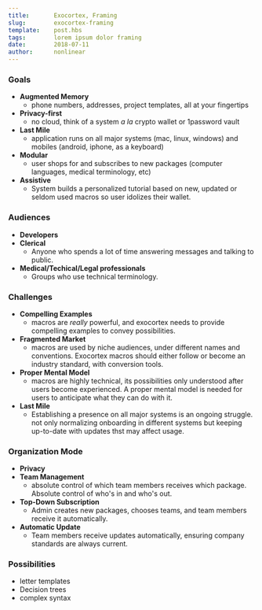```yaml
---
title:       Exocortex, Framing
slug:        exocortex-framing
template:    post.hbs
tags:        lorem ipsum dolor framing
date:        2018-07-11
author:      nonlinear
---
```


### Goals

- **Augmented Memory**
   - phone numbers, addresses, project templates, all at your fingertips
- **Privacy-first**
   - no cloud, think of a system *a la* crypto wallet or 1password vault
- **Last Mile**
   - application runs on all major systems (mac, linux, windows) and mobiles (android, iphone, as a keyboard)
- **Modular**
   - user shops for and subscribes to new packages (computer languages, medical terminology, etc)
- **Assistive**
   - System builds a personalized tutorial based on new, updated or seldom used macros so user idolizes their wallet.

### Audiences

- **Developers**
- **Clerical**
   - Anyone who spends a lot of time answering messages and talking to public.
- **Medical/Techical/Legal professionals**
   - Groups who use technical terminology.

### Challenges

- **Compelling Examples**
  - macros are _really_ powerful, and exocortex needs to provide compelling examples to convey possibilities.
- **Fragmented Market**
  - macros are used by niche audiences, under different names and conventions. Exocortex macros should either follow or become an industry standard, with conversion tools.
- **Proper Mental Model**
   - macros are highly technical, its possibilities only understood after users become experienced. A proper mental model is needed for users to anticipate what they can do with it.
- **Last Mile**
   - Establishing a presence on all major systems is an ongoing struggle. not only normalizing onboarding in different systems but keeping up-to-date with updates thst may affect usage.

### Organization Mode

- **Privacy**
- **Team Management**
   - absolute control of which team members receives which package. Absolute control of who's in and who's out.
- **Top-Down Subscription**
   - Admin creates new packages, chooses teams, and team members receive it automatically.
- **Automatic Update**
   - Team members receive updates automatically, ensuring company standards are always current.

### Possibilities

- letter templates
- Decision trees
- complex syntax